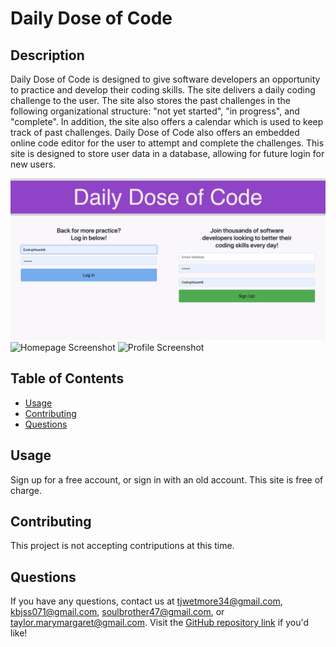 # Daily Dose of Code

  ## Description
  Daily Dose of Code is designed to give software developers an opportunity to practice and develop their coding skills. The site delivers a daily coding challenge to the user. The site also stores the past challenges in the following organizational structure: "not yet started", "in progress", and "complete". In addition, the site also offers a calendar which is used to keep track of past challenges. Daily Dose of Code also offers an embedded online code editor for the user to attempt and complete the challenges. This site is designed to store user data in a database, allowing for future login for new users.

  ![Login Screenshot](./public/imgs/login-page.png)
  ![Homepage Screenshot]() 
  ![Profile Screenshot]()

  ## Table of Contents
  - [Usage](#usage)
  - [Contributing](#contributing)
  - [Questions](#questions)
  

  ## Usage

  Sign up for a free account, or sign in with an old account. This site is free of charge.

  ## Contributing

  This project is not accepting contriputions at this time.

  ## Questions

  If you have any questions, contact us at tjwetmore34@gmail.com, kbjss071@gmail.com, soulbrother47@gmail.com, or taylor.marymargaret@gmail.com. Visit the [GitHub repository link](https://github.com/TWetmore34/daily-dose-of-code) if you'd like!

 